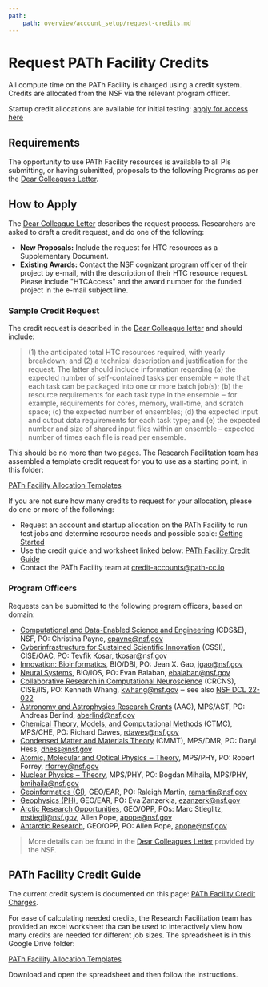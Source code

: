 ```yaml
---
path:
    path: overview/account_setup/request-credits.md
---
```


# Request PATh Facility Credits

All compute time on the PATh Facility is charged using a credit system. Credits 
are allocated from the NSF via the relevant program officer. 

Startup credit allocations are available for initial testing: [apply for access here](https://portal.path-cc.io/application)

## Requirements

The opportunity to use PATh Facility resources is available to all PIs submitting, or having submitted, proposals to the
following Programs as per the [Dear Colleagues Letter][dear-colleague]. 

## How to Apply

The [Dear Colleague Letter][dear-colleague]
describes the request process. Researchers are asked to draft a credit request, 
and do one of the following: 

- **New Proposals:** Include the request for HTC resources as a Supplementary Document.
- **Existing Awards:** Contact the NSF cognizant program officer of their project by e-mail, with the description of their HTC resource request. Please include "HTCAccess" and the award number for the funded project in the e-mail subject line.

### Sample Credit Request

The credit request is described in the [Dear Colleague letter][dear-colleague] and should include: 

> (1) the anticipated total HTC resources required, with yearly breakdown; and (2) a technical description and justification for the request. The latter should include information regarding (a) the expected number of self-contained tasks per ensemble ‒ note that each task can be packaged into one or more batch job(s); (b) the resource requirements for each task type in the ensemble ‒ for example, requirements for cores, memory, wall-time, and scratch space; (c) the expected number of ensembles; (d) the expected input and output data requirements for each task type; and (e) the expected number and size of shared input files within an ensemble – expected number of times each file is read per ensemble. 

This should be no more than two pages. The Research Facilitation team has assembled a 
template credit request for you to use as a starting point, in this folder: 

[PATh Facility Allocation Templates][templates]

If you are not sure how many credits to request for your allocation, please do one 
or more of the following: 

- Request an account and startup allocation on the PATh Facility to run test jobs and determine resource needs and possible scale: [Getting Started](../getting-started/)
- Use the credit guide and worksheet linked below: [PATh Facility Credit Guide](#path-facility-credit-guide)
- Contact the PATh Facility team at credit-accounts@path-cc.io

### Program Officers

Requests can be submitted to the following program officers, based on domain: 

* [Computational and Data-Enabled Science and Engineering](https://beta.nsf.gov/funding/opportunities/computational-and-data-enabled-science-and-engineering-cdse-0) (CDS&E), NSF, PO: Christina Payne, [cpayne@nsf.gov](mailto:cpayne@nsf.gov)
* [Cyberinfrastructure for Sustained Scientific Innovation](https://beta.nsf.gov/funding/opportunities/cyberinfrastructure-sustained-scientific-innovation-cssi) (CSSI), CISE/OAC, PO: Tevfik Kosar, [tkosar@nsf.gov](mailto:tkosar@nsf.gov)
* [Innovation: Bioinformatics](https://beta.nsf.gov/funding/opportunities/innovation-bioinformatics), BIO/DBI, PO: Jean X. Gao, [jgao@nsf.gov](mailto:jgao@nsf.gov)
* [Neural Systems](https://beta.nsf.gov/funding/opportunities/neural-systems-0), BIO/IOS, PO: Evan Balaban, [ebalaban@nsf.gov](mailto:ebalaban@nsf.gov)
* [Collaborative Research in Computational Neuroscience](https://beta.nsf.gov/funding/opportunities/collaborative-research-computational-neuroscience-crcns) (CRCNS), CISE/IIS, PO: Kenneth Whang, [kwhang@nsf.gov](mailto:kwhang@nsf.gov) ‒ see also [NSF DCL 22-022](https://www.nsf.gov/publications/pub_summ.jsp?ods_key=nsf22022)
* [Astronomy and Astrophysics Research Grants](https://beta.nsf.gov/funding/opportunities/astronomy-and-astrophysics-research-grants-aag) (AAG), MPS/AST, PO: Andreas Berlind, [aberlind@nsf.gov](mailto:aberlind@nsf.gov)
* [Chemical Theory, Models, and Computational Methods](https://beta.nsf.gov/funding/opportunities/chemical-theory-models-and-computational-methods-ctmc-0) (CTMC), MPS/CHE, PO: Richard Dawes, [rdawes@nsf.gov](mailto:rdawes@nsf.gov)
* [Condensed Matter and Materials Theory](https://beta.nsf.gov/funding/opportunities/condensed-matter-and-materials-theory-cmmt-0) (CMMT), MPS/DMR, PO: Daryl Hess, [dhess@nsf.gov](mailto:dhess@nsf.gov)
* [Atomic, Molecular and Optical Physics ‒ Theory](https://beta.nsf.gov/funding/opportunities/atomic-molecular-and-optical-physics-theory-0), MPS/PHY, PO: Robert Forrey, [rforrey@nsf.gov](mailto:rforrey@nsf.gov)
* [Nuclear Physics ‒ Theory](https://beta.nsf.gov/funding/opportunities/nuclear-physics-theory-0), MPS/PHY, PO: Bogdan Mihaila, MPS/PHY, [bmihaila@nsf.gov](mailto:bmihaila@nsf.gov)
* [Geoinformatics (GI),](https://beta.nsf.gov/funding/opportunities/geoinformatics-gi) GEO/EAR, PO: Raleigh Martin, [ramartin@nsf.gov](mailto:ramartin@nsf.gov)
* [Geophysics (PH)](https://beta.nsf.gov/funding/opportunities/geophysics-ph-0), GEO/EAR, PO: Eva Zanzerkia, [ezanzerk@nsf.gov](mailto:ezanzerk@nsf.gov)
* [Arctic Research Opportunities](https://beta.nsf.gov/funding/opportunities/arctic-research-opportunities), GEO/OPP, POs: Marc Stieglitz, [mstiegli@nsf.gov](mailto:mstiegli@nsf.gov), Allen Pope, [apope@nsf.gov](mailto:apope@nsf.gov)
* [Antarctic Research](https://beta.nsf.gov/funding/opportunities/antarctic-research), GEO/OPP, PO: Allen Pope, [apope@nsf.gov](mailto:apope@nsf.gov)
  
> More details can be found in the [Dear Colleagues Letter](https://www.nsf.gov/pubs/2022/nsf22051/nsf22051.jsp) provided by the NSF.

## PATh Facility Credit Guide

The current credit system is documented on this page: 
[PATh Facility Credit Charges](../../references/credit-account-charges/). 

For ease of calculating needed credits, the Research Facilitation team has provided 
an excel worksheet tha can be used to interactively view how many credits are needed 
for different job sizes. The spreadsheet is in this Google Drive folder: 

[PATh Facility Allocation Templates][templates]

Download and open the spreadsheet and then follow the instructions. 

[dear-colleague]: https://www.nsf.gov/pubs/2022/nsf22051/nsf22051.jsp
[templates]: https://drive.google.com/drive/u/0/folders/1Cy_tVnmrwLfg5oyZbWsW8VpCctuf14BC
